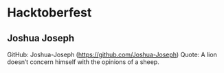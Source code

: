 # Hacktoberfest 

## Joshua Joseph
GitHub: Joshua-Joseph (https://github.com/Joshua-Joseph)
Quote: A lion doesn’t concern himself with the opinions of a sheep.